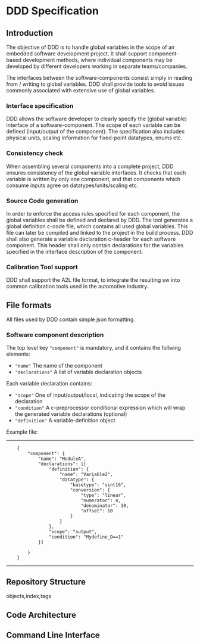 # DDD Specification
## Introduction
The objective of DDD is to handle global variables in the scope of an embedded software development project.
It shall support component-based development methods, where individual components may be developed by different developers working in separate teams/companies.

The interfaces between the software-components consist simply in reading from / writing to global variables. DDD shall provide tools to avoid issues commonly associated with extensive use of global variables.
### Interface specification
DDD allows the software developer to clearly specify the (global variable) interface of a software-component. The scope of each variable can be defined (input/output of the component). The specification also includes physical units, scaling information for fixed-point datatypes, enums etc.
### Consistency check
When assembling several components into a complete project, DDD ensures consistency of the global variable interfaces. It checks that each variable is written by only one component, and that components which consume inputs agree on datatypes/units/scaling etc.
### Source Code generation
In order to enforce the access rules specified for each component, the global variables shall be defined and declared by DDD. The tool generates a global definition c-code file, which contains all used global variables. This file can later be compiled and linked to the project in the build process.
DDD shall also generate a variable declaration c-header for each software component. This header shall only contain declarations for the variables specified in the interface description of the component.

### Calibration Tool support
DDD shall support the A2L file format, to integrate the resulting sw into common calibration tools used in the automotive industry.
## File formats
All files used by DDD contain simple json formatting.
### Software component description
The top level key `"component"` is mandatory, and it contains the follwing elements:
    
*   `"name"` The name of the component
*   `"declarations"` A list of variable declaration objects

Each variable declaration contains:

* `"scope"` One of input/output/local, indicating the scope of the declaration
* `"condition"` A c-preprocessor conditional expression which will wrap the generated variable declarations (optional)
* `"definition"` A variable-definition object

Example file:
- - -

```
    {
    	"component": {
    		"name": "ModuleA",
    		"declarations": [{
    			"definition": {
    				"name": "Variable2",
    				"datatype": {
    					"basetype": "sint16",
    					"conversion": {
    						"type": "linear",
    						"numerator": 4,
    						"denominator": 10,
    						"offset": 10
    					}
    				}
    			},
    			"scope": "output",
    			"condition": "Mydefine_D==1"
    		}]
    
    	}
    }
```
- - -
## Repository Structure
objects,index,tags
## Code Architecture

## Command Line Interface